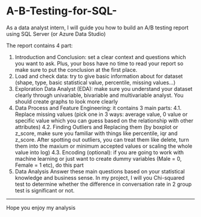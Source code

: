 # A-B-Testing-for-SQL-
As a data analyst intern, I will guide you how to build an A/B testing report using SQL Server (or Azure Data Studio)

The report contains 4 part:
1. Introduction and Conclusion: set a clear context and questions which you want to ask. Plus, your boss have no time to read your report so make sure to put the conclusion at the first place.
2. Load and check data: try to give basic information about for dataset (shape, type, basic statistical value, percentile, missing values...)
3. Exploration Data Analyst (EDA): make sure you understand your dataset clearly through univariable, bivariable and multivariable analyst. You should create graphs to look more clearly
4. Data Process and Feature Engineering: it contains 3 main parts:
  4.1. Replace missing values (pick one in 3 ways: average value, 0 value or specific value which you can guess based on the relationship with other attributes)
  4.2. Finding Outliers and Replacing them (by boxplot or z_score, make sure you familiar with things like percentile, iqr and z_score. After spotting out outliers, you can treat them like delete, turn them into the maxium or minimum accepted values or scaling the whole value into log)
  4.3. Encoding (optional): if you are going to work with machine learning or just want to create dummy variables (Male = 0, Female = 1 etc), do this part
5. Data Analysis
  Answer these main questions based on your statistical knowledge and business sense. In my project, I will you Chi-squared test to determine whether the difference in conversation rate in 2 group test is significant or not.
------------------------------------------------------------------------------------------
Hope you enjoy my analysis

